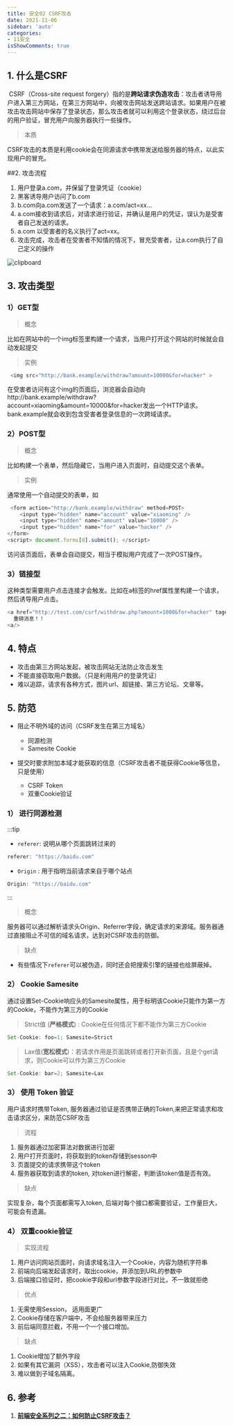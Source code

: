 ```yaml
---
title: 安全02 CSRF攻击
date: 2021-11-06
sidebar: 'auto'
categories:
- 11安全
isShowComments: true
---
```




## 1. 什么是CSRF

​	CSRF（Cross-site request forgery）指的是**跨站请求伪造攻击**：攻击者诱导用户进入第三方网站，在第三方网站中，向被攻击网站发送跨站请求。如果用户在被攻击攻击网站中保存了登录状态，那么攻击者就可以利用这个登录状态，绕过后台的用户验证，冒充用户向服务器执行一些操作。

> 本质

​	CSRF攻击的本质是利用cookie会在同源请求中携带发送给服务器的特点，以此实现用户的冒充。



##2. 攻击流程

1.   用户登录a.com，并保留了登录凭证（cookie）
2.   黑客诱导用户访问了b.com
3.   b.com向a.com发送了一个请求：a.com/act=xx...
4.   a.com接收到请求后，对请求进行验证，并确认是用户的凭证，误认为是受害者自己发送的请求。
5.   a.com 以受害者的名义执行了act=xx。
6.   攻击完成，攻击者在受害者不知情的情况下，冒充受害者，让a.com执行了自己定义的操作

![clipboard](https://gitee.com/ljcdzh/my_pic/raw/master/img/202111060947818.png)



## 3. 攻击类型

### 1）GET型

> 概念

​	比如在网站中的一个img标签里构建一个请求，当用户打开这个网站的时候就会自动发起提交



> 实例

```js
 <img src="http://bank.example/withdraw?amount=10000&for=hacker" > 
```

​	在受害者访问有这个img的页面后，浏览器会自动向http://bank.example/withdraw?account=xiaoming&amount=10000&for=hacker发出一个HTTP请求。bank.example就会收到包含受害者登录信息的一次跨域请求。



### 2）POST型

> 概念

​	比如构建一个表单，然后隐藏它，当用户进入页面时，自动提交这个表单。



> 实例

通常使用一个自动提交的表单，如

```js
 <form action="http://bank.example/withdraw" method=POST>
    <input type="hidden" name="account" value="xiaoming" />
    <input type="hidden" name="amount" value="10000" />
    <input type="hidden" name="for" value="hacker" />
</form>
<script> document.forms[0].submit(); </script> 
```

访问该页面后，表单会自动提交，相当于模拟用户完成了一次POST操作。



### 3）链接型

​	这种类型需要用户点击连接才会触发。比如在a标签的href属性里构建一个请求，然后诱导用户点击。

```js
<a href="http://test.com/csrf/withdraw.php?amount=1000&for=hacker" taget="_blank">
  重磅消息！！
<a/>
```



## 4. 特点

-   攻击由第三方网站发起，被攻击网站无法防止攻击发生
-   不能直接窃取用户数据。（只是利用用户的登录凭证）
-   难以追踪，请求有各种方式，图片url、超链接、第三方论坛、文章等。



## 5. 防范

-   阻止不明外域的访问（CSRF发生在第三方域名）
    -   同源检测
    -   Samesite Cookie

-   提交时要求附加本域才能获取的信息（CSRF攻击者不能获得Cookie等信息，只是使用）
    -   CSRF Token
    -   双重Cookie验证


### 1） 进行同源检测

:::tip

- `referer`: 说明从哪个页面跳转过来的

```js
referer: "https://baidu.com"
```



- `Origin` : 用于指明当前请求来自于哪个站点

```js
Origin: "https://baidu.com"
```

:::

> 概念

​	服务器可以通过解析请求头Origin、Referrer字段，确定请求的来源域。服务器通过直接阻止不可信的域名请求，达到对CSRF攻击的防御。

> 缺点

- 有些情况下`referer`可以被伪造，同时还会把搜索引擎的链接也给屏蔽掉。



### 2） Cookie Samesite 

通过设置Set-Cookie响应头的Samesite属性，用于标明该Cookie只能作为第一方的Cookie，不能作为第三方的Cookie

>  Strict值 (**严格模式**) :  Cookie在任何情况下都不能作为第三方Cookie

```js
Set-Cookie: foo=1; Samesite=Strict
```



> Lax值(**宽松模式**)：若请求作用是页面跳转或者打开新页面，且是个get请求，则Cookie可以作为第三方Cookie

```js
Set-Cookie: bar=2; Samesite=Lax
```



### 3） 使用 Token 验证

用户请求时携带Token, 服务器通过验证是否携带正确的Token,来把正常请求和攻击请求区分，来防范CSRF攻击

> 流程

1.   服务器通过加密算法对数据进行加密
2.   用户打开页面时，将获取到的token存储到sesson中
3.   页面提交的请求携带这个token
4.   服务器获取到请求的token, 对token进行解密，判断该token值是否有效。

> 缺点

实现复杂，每个页面都需写入token, 后端对每个接口都需要验证，工作量巨大，可能会有遗漏。





### 4） 双重cookie验证

> 实现流程

1.   用户访问网站页面时，向请求域名注入一个Cookie，内容为随机字符串
2.   前端向后端发起请求时，取出cookie，并添加到URL的参数中
3.   后端接口验证时，把cookie字段和url参数字段进行对比，不一致就拒绝

> 优点

1.   无需使用Session， 适用面更广
2.   Cookie存储在客户端中，不会给服务器带来压力
3.   前后端同意拦截，不用一个一个接口增加。

> 缺点

1.   Cookie增加了额外字段
2.   如果有其它漏洞（XSS），攻击者可以注入Cookie,防御失效
3.   难以做到子域名隔离。 



## 6. 参考

1.   [**前端安全系列之二：如何防止CSRF攻击？**](https://juejin.cn/post/6844903689702866952#heading-35)

